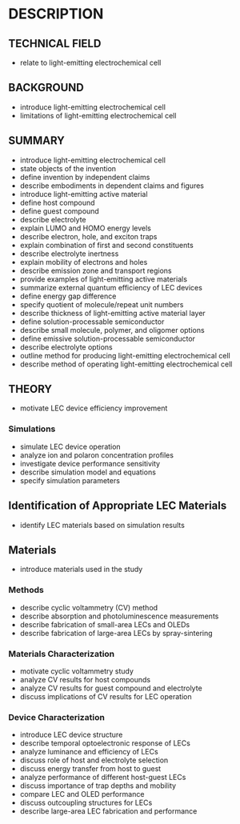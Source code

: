 # DESCRIPTION

## TECHNICAL FIELD

- relate to light-emitting electrochemical cell

## BACKGROUND

- introduce light-emitting electrochemical cell
- limitations of light-emitting electrochemical cell

## SUMMARY

- introduce light-emitting electrochemical cell
- state objects of the invention
- define invention by independent claims
- describe embodiments in dependent claims and figures
- introduce light-emitting active material
- define host compound
- define guest compound
- describe electrolyte
- explain LUMO and HOMO energy levels
- describe electron, hole, and exciton traps
- explain combination of first and second constituents
- describe electrolyte inertness
- explain mobility of electrons and holes
- describe emission zone and transport regions
- provide examples of light-emitting active materials
- summarize external quantum efficiency of LEC devices
- define energy gap difference
- specify quotient of molecule/repeat unit numbers
- describe thickness of light-emitting active material layer
- define solution-processable semiconductor
- describe small molecule, polymer, and oligomer options
- define emissive solution-processable semiconductor
- describe electrolyte options
- outline method for producing light-emitting electrochemical cell
- describe method of operating light-emitting electrochemical cell

## THEORY

- motivate LEC device efficiency improvement

### Simulations

- simulate LEC device operation
- analyze ion and polaron concentration profiles
- investigate device performance sensitivity
- describe simulation model and equations
- specify simulation parameters

## Identification of Appropriate LEC Materials

- identify LEC materials based on simulation results

## Materials

- introduce materials used in the study

### Methods

- describe cyclic voltammetry (CV) method
- describe absorption and photoluminescence measurements
- describe fabrication of small-area LECs and OLEDs
- describe fabrication of large-area LECs by spray-sintering

### Materials Characterization

- motivate cyclic voltammetry study
- analyze CV results for host compounds
- analyze CV results for guest compound and electrolyte
- discuss implications of CV results for LEC operation

### Device Characterization

- introduce LEC device structure
- describe temporal optoelectronic response of LECs
- analyze luminance and efficiency of LECs
- discuss role of host and electrolyte selection
- discuss energy transfer from host to guest
- analyze performance of different host-guest LECs
- discuss importance of trap depths and mobility
- compare LEC and OLED performance
- discuss outcoupling structures for LECs
- describe large-area LEC fabrication and performance

